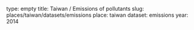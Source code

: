 type: empty
title: Taiwan / Emissions of pollutants
slug: places/taiwan/datasets/emissions
place: taiwan
dataset: emissions
year: 2014
